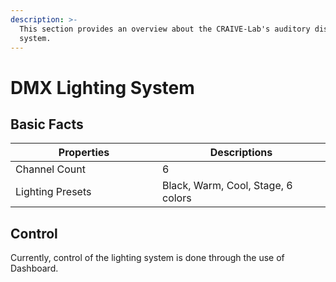 ```yaml
---
description: >-
  This section provides an overview about the CRAIVE-Lab's auditory display
  system.
---
```


# DMX Lighting System

## Basic Facts

<table><thead><tr><th width="219">Properties</th><th>Descriptions</th></tr></thead><tbody><tr><td>Channel Count</td><td>6</td></tr><tr><td>Lighting Presets</td><td>Black, Warm, Cool, Stage, 6 colors</td></tr></tbody></table>

## Control

Currently, control of the lighting system is done through the use of Dashboard.&#x20;
